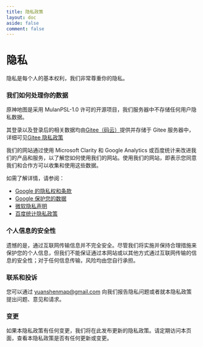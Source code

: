 ```yaml
---
title: 隐私政策
layout: doc
aside: false
comment: false
---
```


# 隐私

隐私是每个人的基本权利，我们非常尊重你的隐私。

### 我们如何处理你的数据

原神地图是采用 MulanPSL-1.0 许可的开源项目，我们服务器中不存储任何用户隐私数据。

其登录以及登录后的相关数据均由[Gitee（码云）](https://gitee.com/)提供并存储于 Gitee 服务器中，详细可见[Gitee 隐私政策](https://gitee.com/terms/privacy_terms)

我们的网站通过使用 Microsoft Clarity 和 Google Analytics 或百度统计来改进我们的产品和服务，以了解您如何使用我们的网站。使用我们的网站，即表示您同意我们和合作方可以收集和使用这些数据。

如需了解详情，请参阅：

- [Google 的隐私权和条款](https://www.google.com/policies/privacy/partners/)
- [Google 保护您的数据](https://support.google.com/analytics/answer/6004245)
- [微软隐私声明](https://privacy.microsoft.com/privacystatement)
- [百度统计隐私政策](https://tongji.baidu.com/web/help/article?id=375&type=0)

### 个人信息的安全性

遗憾的是，通过互联网传输信息并不完全安全。尽管我们将实施并保持合理措施来保护您的个人信息，但我们不能保证通过本网站或以其他方式通过互联网传输的信息的安全性；对于任何信息传输，风险均由您自行承担。

### 联系和投诉

您可以通过 [yuanshenmap@gmail.com](mailto:yuanshenmap@gmail.com) 向我们报告隐私问题或者就本隐私政策提出问题、意见和请求。

### 变更

如果本隐私政策有任何变更，我们将在此发布更新的隐私政策。请定期访问本页面，查看本隐私政策是否有任何更新或变更。
